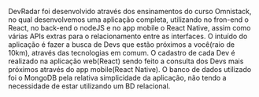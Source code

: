DevRadar foi desenvolvido através dos ensinamentos do curso Omnistack, no qual desenvolvemos uma aplicação completa, utilizando no fron-end o React, no back-end o nodeJS e no app mobile o React Native, assim como várias APIs extras para o relacionamento entre as interfaces. O intuído do aplicação é fazer a busca de Devs que estão próximos a você(raio de 10km), através das tecnologias em comum. O cadastro de cada Dev é realizado na aplicação web(React) sendo feito a consulta dos Devs mais próximos através do app mobile(React Native). O banco de dados utilizado foi o MongoDB pela relativa simplicidade da aplicação, não tendo a necessidade de estar utilizando um BD relacional. 
